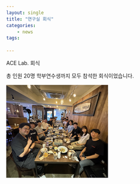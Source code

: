 ```yaml
---
layout: single
title: "연구실 회식"
categories: 
    - news
tags: 

---
```


ACE Lab. 회식

총 인원 20명 학부연수생까지 모두 참석한 회식이었습니다.

![연구실 회식](/assets/img/post/20240628_lab.png)
